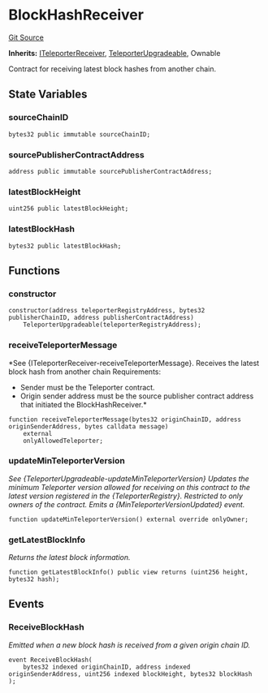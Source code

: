 # BlockHashReceiver
[Git Source](https://github.com/ava-labs/teleporter/blob/cadc1420fd95195b094eea855b7496cc71b5be2a/src/CrossChainApplications/VerifiedBlockHash/BlockHashReceiver.sol)

**Inherits:**
[ITeleporterReceiver](/src/Teleporter/ITeleporterReceiver.sol/interface.ITeleporterReceiver.md), [TeleporterUpgradeable](/src/Teleporter/upgrades/TeleporterUpgradeable.sol/abstract.TeleporterUpgradeable.md), Ownable

Contract for receiving latest block hashes from another chain.


## State Variables
### sourceChainID

```solidity
bytes32 public immutable sourceChainID;
```


### sourcePublisherContractAddress

```solidity
address public immutable sourcePublisherContractAddress;
```


### latestBlockHeight

```solidity
uint256 public latestBlockHeight;
```


### latestBlockHash

```solidity
bytes32 public latestBlockHash;
```


## Functions
### constructor


```solidity
constructor(address teleporterRegistryAddress, bytes32 publisherChainID, address publisherContractAddress)
    TeleporterUpgradeable(teleporterRegistryAddress);
```

### receiveTeleporterMessage

*See {ITeleporterReceiver-receiveTeleporterMessage}.
Receives the latest block hash from another chain
Requirements:
- Sender must be the Teleporter contract.
- Origin sender address must be the source publisher contract address that initiated the BlockHashReceiver.*


```solidity
function receiveTeleporterMessage(bytes32 originChainID, address originSenderAddress, bytes calldata message)
    external
    onlyAllowedTeleporter;
```

### updateMinTeleporterVersion

*See {TeleporterUpgradeable-updateMinTeleporterVersion}
Updates the minimum Teleporter version allowed for receiving on this contract
to the latest version registered in the {TeleporterRegistry}.
Restricted to only owners of the contract.
Emits a {MinTeleporterVersionUpdated} event.*


```solidity
function updateMinTeleporterVersion() external override onlyOwner;
```

### getLatestBlockInfo

*Returns the latest block information.*


```solidity
function getLatestBlockInfo() public view returns (uint256 height, bytes32 hash);
```

## Events
### ReceiveBlockHash
*Emitted when a new block hash is received from a given origin chain ID.*


```solidity
event ReceiveBlockHash(
    bytes32 indexed originChainID, address indexed originSenderAddress, uint256 indexed blockHeight, bytes32 blockHash
);
```

